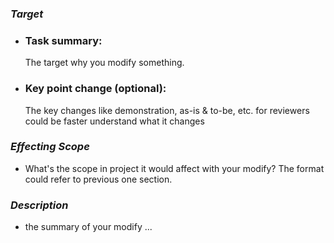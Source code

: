### _Target_

* ### Task summary:

    The target why you modify something.

* ### Key point change (optional):

    The key changes like demonstration, as-is & to-be, etc. for reviewers could be faster understand what it changes


### _Effecting Scope_

* What's the scope in project it would affect with your modify? The format could refer to previous one section.


### _Description_

* the summary of your modify ...
